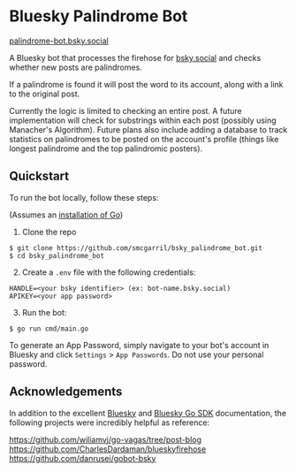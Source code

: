 # Bluesky Palindrome Bot

[palindrome-bot.bsky.social](https://bsky.app/profile/palindrome-bot.bsky.social)

A Bluesky bot that processes the firehose for [bsky.social](https://bsky.social/about) and checks whether new posts are palindromes.

If a palindrome is found it will post the word to its account, along with a link to the original post.

Currently the logic is limited to checking an entire post. A future implementation will check for substrings within each post (possibly using Manacher's Algorithm). Future plans also include adding a database to track statistics on palindromes to be posted on the account's profile (things like longest palindrome and the top palindromic posters).

## Quickstart

To run the bot locally, follow these steps:

(Assumes an [installation of Go](https://go.dev/doc/install))

1. Clone the repo
  ```
  $ git clone https://github.com/smcgarril/bsky_palindrome_bot.git
  $ cd bsky_palindrome_bot
  ```

2. Create a `.env` file with the following credentials:
  ```
  HANDLE=<your bsky identifier> (ex: bot-name.bsky.social)
  APIKEY=<your app password>
  ```

3. Run the bot:
  ```
  $ go run cmd/main.go
  ```

To generate an App Password, simply navigate to your bot's account in Bluesky and click `Settings` > `App Passwords`.
Do not use your personal password.

## Acknowledgements

In addition to the excellent [Bluesky](https://docs.bsky.app/docs/get-started) and [Bluesky Go SDK](https://github.com/bluesky-social/indigo) documentation, the following projects were incredibly helpful as reference:

https://github.com/wiliamvj/go-vagas/tree/post-blog
https://github.com/CharlesDardaman/blueskyfirehose
https://github.com/danrusei/gobot-bsky 